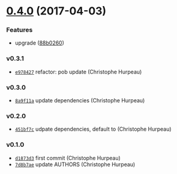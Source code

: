 <a name="0.4.0"></a>
# [0.4.0](https://github.com/alpjs/react-alp-link/compare/v0.3.1...v0.4.0) (2017-04-03)


### Features

* upgrade ([88b0260](https://github.com/alpjs/react-alp-link/commit/88b0260))


### v0.3.1

- [`e978427`](https://github.com/alpjs/react-alp-link/commit/e9784271b8075465b79df4f87ea10e57442ff408) refactor: pob update (Christophe Hurpeau)

### v0.3.0

- [`8a9f11a`](https://github.com/alpjs/react-alp-link/commit/8a9f11a2ade8473f95b044461ff3cd511fef8d0e) update dependencies (Christophe Hurpeau)

### v0.2.0

- [`451bf7c`](https://github.com/alpjs/react-alp-link/commit/451bf7c04a84e57ef4a700e618f900bd9dc8b1bf) udpate dependencies, default to (Christophe Hurpeau)

### v0.1.0

- [`d1873d3`](https://github.com/alpjs/react-alp-link/commit/d1873d3b2935afc26b16d4af4e8a3d98dc8d2809) first commit (Christophe Hurpeau)
- [`7d8b7ae`](https://github.com/alpjs/react-alp-link/commit/7d8b7aef6c1e727881efab623ba5c83c6281b178) update AUTHORS (Christophe Hurpeau)
